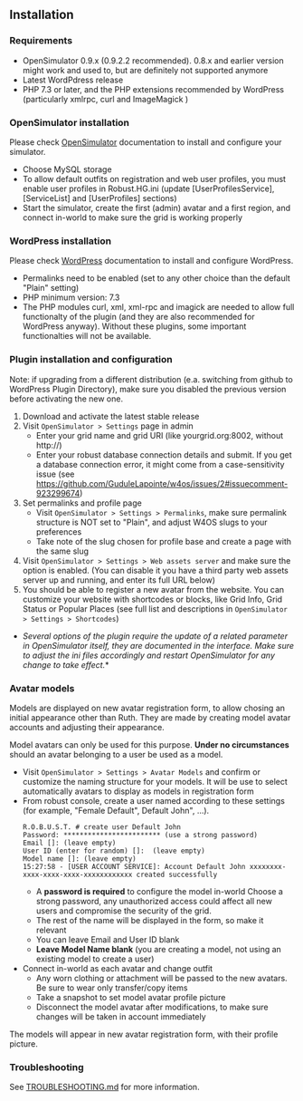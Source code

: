 ## Installation

### Requirements

- OpenSimulator 0.9.x (0.9.2.2 recommended). 0.8.x and earlier version might work and used to, but are definitely not supported anymore
- Latest WordPdress release
- PHP 7.3 or later, and the PHP extensions recommended by WordPress (particularly xmlrpc, curl and ImageMagick )

### OpenSimulator installation

Please check [OpenSimulator](https://opensimulator.org/) documentation to install and configure your simulator.

- Choose MySQL storage
- To allow default outfits on registration and web user profiles, you must enable user profiles in Robust.HG.ini (update [UserProfilesService], [ServiceList] and [UserProfiles] sections)
- Start  the simulator, create the first (admin) avatar and a first region, and connect in-world to make sure the grid is working properly

### WordPress installation

Please check [WordPress](https://wordpress.org/) documentation to install and configure WordPress.

- Permalinks need to be enabled (set to any other choice than the default "Plain" setting)
- PHP minimum version: 7.3
- The PHP modules curl, xml, xml-rpc and imagick are needed to allow full functionalty of the plugin (and they are also recommended for WordPress anyway). Without these plugins, some important functionalties will not be available.

### Plugin installation and configuration

Note: if upgrading from a different distribution (e.a. switching from github to WordPress Plugin Directory), make sure you disabled the previous version before activating the new one.

1. Download and activate the latest stable release
2. Visit `OpenSimulator > Settings` page in admin
   - Enter your grid name and grid URI (like yourgrid.org:8002, without http://)
   - Enter your robust database connection details and submit. If you get a database connection error, it might come from a case-sensitivity issue (see https://github.com/GuduleLapointe/w4os/issues/2#issuecomment-923299674)
3. Set permalinks and profile page
   - Visit `OpenSimulator > Settings > Permalinks`, make sure permalink structure is NOT set to "Plain", and adjust W4OS slugs to your preferences
   - Take note of the slug chosen for profile base and create a page with the same slug
4. Visit `OpenSimulator > Settings > Web assets server` and make sure the option is enabled. (You can disable it you have a third party web assets server up and running, and enter its full URL below)
5. You should be able to register a new avatar from the website. You can customize your website with shortcodes or blocks, like Grid Info, Grid Status or Popular Places (see full list and descriptions in `OpenSimulator > Settings > Shortcodes`)

- *Several options of the plugin require the update of a related parameter in OpenSimulator itself, they are documented in the interface. Make sure to adjust the ini files accordingly and restart OpenSimulator for any change to take effect.**

### Avatar models

Models are displayed on new avatar registration form, to allow chosing an initial appearance other than Ruth. They are made by creating model avatar accounts and adjusting their appearance.

Model avatars can only be used for this purpose. **Under no circumstances** should an avatar belonging to a user be used as a model.

- Visit `OpenSimulator > Settings > Avatar Models` and confirm or customize the naming structure for your models. It will be use to select automatically avatars to display as models in registration form
- From robust console, create a user named according to these settings (for example, "Female Default", Default John", ...).
    ```
    R.O.B.U.S.T. # create user Default John
    Password: ************************ (use a strong password)
    Email []: (leave empty)
    User ID (enter for random) []:  (leave empty)
    Model name []: (leave empty)
    15:27:58 - [USER ACCOUNT SERVICE]: Account Default John xxxxxxxx-xxxx-xxxx-xxxx-xxxxxxxxxxxx created successfully
    ```
  - A **password is required** to configure the model in-world
  Choose a strong password, any unauthorized access could affect all new users and compromise the security of the grid.
  - The rest of the name will be displayed in the form, so make it relevant
  - You can leave Email and User ID blank
  - **Leave Model Name blank** (you are creating a model, not using an existing model to create a user)
- Connect in-world as each avatar and change outfit
  - Any worn clothing or attachment will be passed to the new avatars. Be sure to wear only transfer/copy items
  - Take a snapshot to set model avatar profile picture
  - Disconnect the model avatar after modifications, to make sure changes will be taken in account immediately

The models will appear in new avatar registration form, with their profile picture.

### Troubleshooting

See [TROUBLESHOOTING.md](https://gudulelapointe.github.io/w4os/TROUBLESHOOTING.html) for more information.

